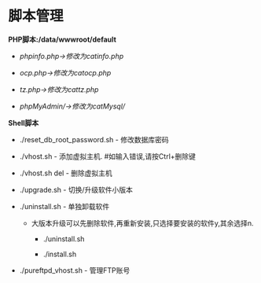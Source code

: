 # 脚本管理

**PHP脚本:/data/wwwroot/default**

* _phpinfo.php-&gt;修改为catinfo.php_

* _ocp.php-&gt;修改为catocp.php_

* _tz.php-&gt;修改为cattz.php_

* _phpMyAdmin/-&gt;修改为catMysql/_

**Shell脚本**

* ./reset\_db\_root\_password.sh - 修改数据库密码

* ./vhost.sh - 添加虚拟主机. \#如输入错误,请按Ctrl+删除键

* ./vhost.sh del - 删除虚拟主机

* ./upgrade.sh - 切换/升级软件小版本

* ./uninstall.sh - 单独卸载软件

  * 大版本升级可以先删除软件,再重新安装,只选择要安装的软件y,其余选择n.

    * ./uninstall.sh

    * ./install.sh

* ./pureftpd\_vhost.sh - 管理FTP账号





